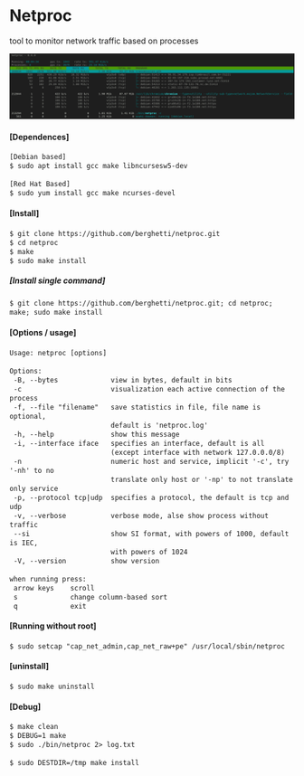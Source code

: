 # Netproc

tool to monitor network traffic based on processes


![Alt Text](img/print.png)


#### [Dependences]
    [Debian based]
    $ sudo apt install gcc make libncursesw5-dev

    [Red Hat Based]
    $ sudo yum install gcc make ncurses-devel

#### [Install]
    $ git clone https://github.com/berghetti/netproc.git
    $ cd netproc
    $ make
    $ sudo make install

##### [Install single command]
    $ git clone https://github.com/berghetti/netproc.git; cd netproc; make; sudo make install

#### [Options / usage]
    Usage: netproc [options]

    Options:
     -B, --bytes             view in bytes, default in bits
     -c                      visualization each active connection of the process
     -f, --file "filename"   save statistics in file, file name is optional,
                             default is 'netproc.log'
     -h, --help              show this message
     -i, --interface iface   specifies an interface, default is all
                             (except interface with network 127.0.0.0/8)
     -n                      numeric host and service, implicit '-c', try '-nh' to no
                             translate only host or '-np' to not translate only service
     -p, --protocol tcp|udp  specifies a protocol, the default is tcp and udp
     -v, --verbose           verbose mode, alse show process without traffic
     --si                    show SI format, with powers of 1000, default is IEC,
                             with powers of 1024
     -V, --version           show version

    when running press:
     arrow keys    scroll
     s             change column-based sort
     q             exit

#### [Running without root]
    $ sudo setcap "cap_net_admin,cap_net_raw+pe" /usr/local/sbin/netproc

#### [uninstall]
    $ sudo make uninstall

#### [Debug]
    $ make clean
    $ DEBUG=1 make
    $ sudo ./bin/netproc 2> log.txt

    $ sudo DESTDIR=/tmp make install
